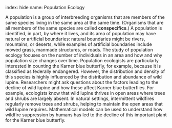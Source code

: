 index: hide
name: Population Ecology

A population is a group of interbreeding organisms that are members of the same species living in the same area at the same time. (Organisms that are all members of the same species are called  **conspecifics**.) A population is identified, in part, by where it lives, and its area of population may have natural or artificial boundaries: natural boundaries might be rivers, mountains, or deserts, while examples of artificial boundaries include mowed grass, manmade structures, or roads. The study of population ecology focuses on the number of individuals in an area and how and why population size changes over time. Population ecologists are particularly interested in counting the Karner blue butterfly, for example, because it is classified as federally endangered. However, the distribution and density of this species is highly influenced by the distribution and abundance of wild lupine. Researchers might ask questions about the factors leading to the decline of wild lupine and how these affect Karner blue butterflies. For example, ecologists know that wild lupine thrives in open areas where trees and shrubs are largely absent. In natural settings, intermittent wildfires regularly remove trees and shrubs, helping to maintain the open areas that wild lupine requires. Mathematical models can be used to understand how wildfire suppression by humans has led to the decline of this important plant for the Karner blue butterfly.

